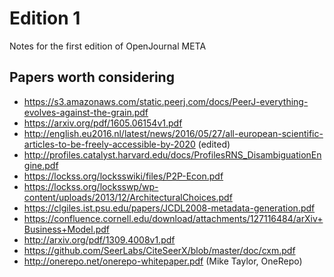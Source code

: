 Edition 1
=========

Notes for the first edition of OpenJournal META

## Papers worth considering

- https://s3.amazonaws.com/static.peerj.com/docs/PeerJ-everything-evolves-against-the-grain.pdf
- https://arxiv.org/pdf/1605.06154v1.pdf
- http://english.eu2016.nl/latest/news/2016/05/27/all-european-scientific-articles-to-be-freely-accessible-by-2020 (edited)
- http://profiles.catalyst.harvard.edu/docs/ProfilesRNS_DisambiguationEngine.pdf
- https://lockss.org/locksswiki/files/P2P-Econ.pdf
- https://lockss.org/locksswp/wp-content/uploads/2013/12/ArchitecturalChoices.pdf
- https://clgiles.ist.psu.edu/papers/JCDL2008-metadata-generation.pdf
- https://confluence.cornell.edu/download/attachments/127116484/arXiv+Business+Model.pdf
- http://arxiv.org/pdf/1309.4008v1.pdf
- https://github.com/SeerLabs/CiteSeerX/blob/master/doc/cxm.pdf
- http://onerepo.net/onerepo-whitepaper.pdf (Mike Taylor, OneRepo)
